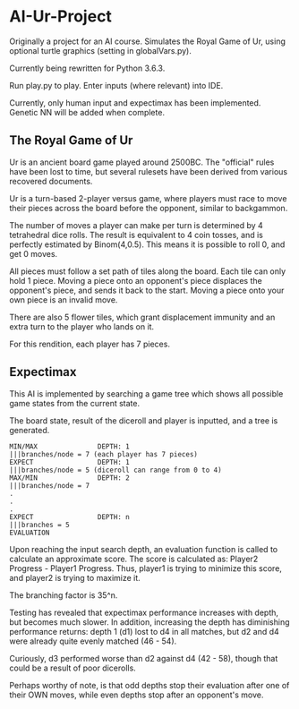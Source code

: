 # AI-Ur-Project

Originally a project for an AI course.
Simulates the Royal Game of Ur, using optional turtle graphics (setting in globalVars.py).

Currently being rewritten for Python 3.6.3.

Run play.py to play. Enter inputs (where relevant) into IDE.

Currently, only human input and expectimax has been implemented. Genetic NN will be added when complete.

## The Royal Game of Ur

Ur is an ancient board game played around 2500BC. The "official" rules have been lost to time, but several rulesets have been derived from various recovered documents.

Ur is a turn-based 2-player versus game, where players must race to move their pieces across the board before the opponent, similar to backgammon.

The number of moves a player can make per turn is determined by 4 tetrahedral dice rolls. The result is equivalent to 4 coin tosses, and is perfectly estimated by Binom(4,0.5). This means it is possible to roll 0, and get 0 moves.

All pieces must follow a set path of tiles along the board. Each tile can only hold 1 piece. Moving a piece onto an opponent's piece displaces the opponent's piece, and sends it back to the start. Moving a piece onto your own piece is an invalid move.

There are also 5 flower tiles, which grant displacement immunity and an extra turn to the player who lands on it.

For this rendition, each player has 7 pieces.

## Expectimax

This AI is implemented by searching a game tree which shows all possible game states from the current state.

The board state, result of the diceroll and player is inputted, and a tree is generated.

```
MIN/MAX               DEPTH: 1
|||branches/node = 7 (each player has 7 pieces)
EXPECT                DEPTH: 1
|||branches/node = 5 (diceroll can range from 0 to 4)
MAX/MIN               DEPTH: 2
|||branches/node = 7
.
.
.
EXPECT                DEPTH: n
|||branches = 5
EVALUATION
```
Upon reaching the input search depth, an evaluation function is called to calculate an approximate score. The score is calculated as: Player2 Progress - Player1 Progress. Thus, player1 is trying to minimize this score, and player2 is trying to maximize it.

The branching factor is 35^n.

Testing has revealed that expectimax performance increases with depth, but becomes much slower. In addition, increasing the depth has diminishing performance returns: depth 1 (d1) lost to d4 in all matches, but d2 and d4 were already quite evenly matched (46 - 54). 

Curiously, d3 performed worse than d2 against d4 (42 - 58), though that could be a result of poor dicerolls.

Perhaps worthy of note, is that odd depths stop their evaluation after one of their OWN moves, while even depths stop after an opponent's move.
